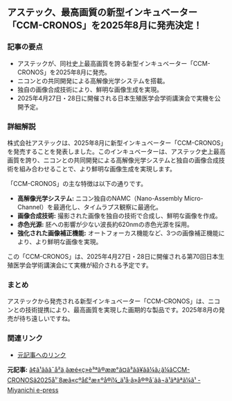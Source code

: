 ## アステック、最高画質の新型インキュベーター「CCM-CRONOS」を2025年8月に発売決定！

### 記事の要点

* アステックが、同社史上最高画質を誇る新型インキュベーター「CCM-CRONOS」を2025年8月に発売。
* ニコンとの共同開発による高解像光学システムを搭載。
* 独自の画像合成技術により、鮮明な画像生成を実現。
* 2025年4月27日・28日に開催される日本生殖医学会学術講演会で実機を公開予定。

### 詳細解説

株式会社アステックは、2025年8月に新型インキュベーター「CCM-CRONOS」を発売することを発表しました。このインキュベーターは、アステック史上最高画質を誇り、ニコンとの共同開発による高解像光学システムと独自の画像合成技術を組み合わせることで、より鮮明な画像生成を実現します。

「CCM-CRONOS」の主な特徴は以下の通りです。

* **高解像光学システム:** ニコン独自のNAMC（Nano-Assembly Micro-Channel）を最適化し、タイムラプス観察に最適化。
* **画像合成技術:** 撮影された画像を独自の技術で合成し、鮮明な画像を作成。
* **赤色光源:** 胚への影響が少ない波長約620nmの赤色光源を採用。
* **強化された画像補正機能:** オートフォーカス機能など、3つの画像補正機能により、より鮮明な画像を実現。

この「CCM-CRONOS」は、2025年4月27日・28日に開催される第70回日本生殖医学会学術講演会にて実機が紹介される予定です。

### まとめ

アステックから発売される新型インキュベーター「CCM-CRONOS」は、ニコンとの技術提携により、最高画質を実現した画期的な製品です。2025年8月の発売が待ち遠しいですね。

### 関連リンク

* [元記事へのリンク](https://www.miyanichi.co.jp/pressrelease/14296/)


**元記事:** [ã¢ã¹ããã¯å²ä¸ãæé«ç»è³ªã®ææ°ã¤ã³ã­ã¥ãã¼ã¿ã¼ãCCM-CRONOSã2025å¹´8æã«çºå£²æ±ºå®ï¼_ä¹å·ã»å®®å´ãã¬ã¹ãªãªã¼ã¹ - Miyanichi e-press](https://www.the-miyanichi.co.jp/special/prtimes/sp/display.php?fileName=c87752_r10)